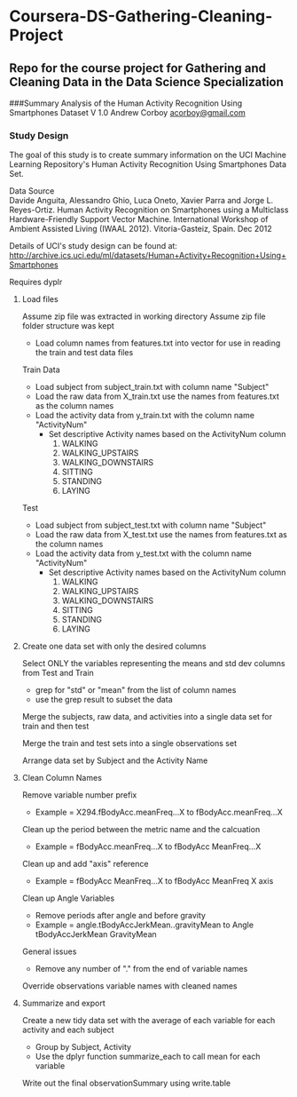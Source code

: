 # Coursera-DS-Gathering-Cleaning-Project
## Repo for the course project for Gathering and Cleaning Data in the Data Science Specialization

###Summary Analysis of the Human Activity Recognition Using Smartphones Dataset
V 1.0
Andrew Corboy
acorboy@gmail.com

### Study Design
   The goal of this study is to create summary information on the UCI Machine Learning Repository's
Human Activity Recognition Using Smartphones Data Set.  

 Data Source  
	Davide Anguita, Alessandro Ghio, Luca Oneto, Xavier Parra and Jorge L. Reyes-Ortiz. 
	Human Activity Recognition on Smartphones using a Multiclass Hardware-Friendly Support Vector Machine. 
	International Workshop of Ambient Assisted Living (IWAAL 2012). Vitoria-Gasteiz, Spain. Dec 2012

 Details of UCI's study design can be found at:
	http://archive.ics.uci.edu/ml/datasets/Human+Activity+Recognition+Using+Smartphones


Requires dyplr	

1. Load files

	Assume zip file was extracted in working directory
	Assume zip file folder structure was kept			
	
	- Load column names from features.txt into vector for use in reading the train and test data files
	
	Train Data
	- Load subject from subject_train.txt with column name "Subject" 
	- Load the raw data from X_train.txt use the names from features.txt as the column names
	- Load the activity data from y_train.txt with the column name "ActivityNum"
		- Set descriptive Activity names based on the ActivityNum column
			1. WALKING
			2. WALKING_UPSTAIRS
			3. WALKING_DOWNSTAIRS
			4. SITTING
			5. STANDING
			6. LAYING
	
	Test
	- Load subject from subject_test.txt with column name "Subject"
	- Load the raw data from X_test.txt use the names from features.txt as the column names
	- Load the activity data from y_test.txt with the column name "ActivityNum"
		- Set descriptive Activity names based on the ActivityNum column
			1. WALKING
			2. WALKING_UPSTAIRS
			3. WALKING_DOWNSTAIRS
			4. SITTING
			5. STANDING
			6. LAYING

2. Create one data set with only the desired columns

	Select ONLY the variables representing the means and std dev columns from Test and Train
	- grep for "std" or "mean" from the list of column names
	- use the grep result to subset the data

	Merge the subjects, raw data, and activities into a single data set for train and then test

	Merge the train and test sets into a single observations set

	Arrange data set by Subject and the Activity Name
	
3. Clean Column Names
	
	Remove variable number prefix
	- Example = X294.fBodyAcc.meanFreq...X to fBodyAcc.meanFreq...X

	Clean up the period between the metric name and the calcuation
	- Example = fBodyAcc.meanFreq...X to fBodyAcc MeanFreq...X

	Clean up and add "axis" reference
	- Example = fBodyAcc MeanFreq...X to fBodyAcc MeanFreq X axis

	Clean up Angle Variables
	- Remove periods after angle and before gravity	
	- Example = angle.tBodyAccJerkMean..gravityMean to Angle tBodyAccJerkMean GravityMean

	General issues 
	- Remove any number of "." from the end of variable names

	Override observations variable names with cleaned names
	
4. Summarize and export

	Create a new tidy data set with the average of each variable for each activity and each subject
	- Group by Subject, Activity
	- Use the dplyr function summarize_each to call mean for each variable

	Write out the final observationSummary using write.table 
	

	
	


		